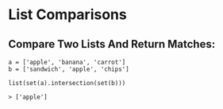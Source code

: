 # List Comparisons

## Compare Two Lists And Return Matches:

```
a = ['apple', 'banana', 'carrot']
b = ['sandwich', 'apple', 'chips']

list(set(a).intersection(set(b)))

> ['apple']
```
